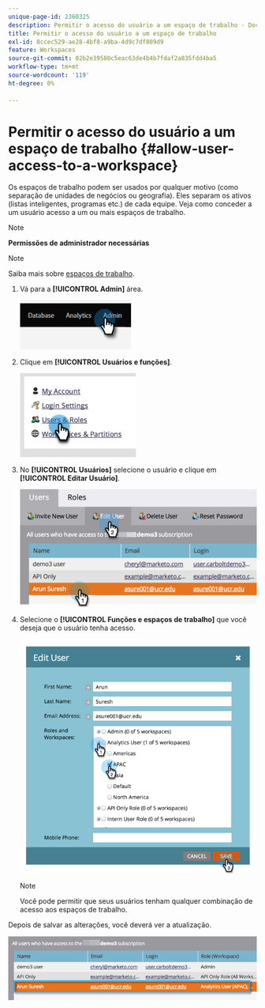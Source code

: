 ```yaml
---
unique-page-id: 2360325
description: Permitir o acesso do usuário a um espaço de trabalho - Documentação do Marketo - Documentação do produto
title: Permitir o acesso do usuário a um espaço de trabalho
exl-id: 8ccec529-ae28-4bf8-a9ba-4d9c7df809d9
feature: Workspaces
source-git-commit: 02b2e39580c5eac63de4b4b7fdaf2a835fdd4ba5
workflow-type: tm+mt
source-wordcount: '119'
ht-degree: 0%

---
```


# Permitir o acesso do usuário a um espaço de trabalho {#allow-user-access-to-a-workspace}

Os espaços de trabalho podem ser usados por qualquer motivo (como separação de unidades de negócios ou geografia). Eles separam os ativos (listas inteligentes, programas etc.) de cada equipe. Veja como conceder a um usuário acesso a um ou mais espaços de trabalho.

>[!NOTE]
>
>**Permissões de administrador necessárias**

>[!NOTE]
>
>Saiba mais sobre [espaços de trabalho](/help/marketo/product-docs/administration/workspaces-and-person-partitions/understanding-workspaces-and-person-partitions.md).

1. Vá para a **[!UICONTROL Admin]** área.

   ![](assets/allow-user-access-to-a-workspace-1.png)

1. Clique em **[!UICONTROL Usuários e funções]**.

   ![](assets/allow-user-access-to-a-workspace-2.png)

1. No **[!UICONTROL Usuários]** selecione o usuário e clique em **[!UICONTROL Editar Usuário]**.

   ![](assets/allow-user-access-to-a-workspace-3.png)

1. Selecione o **[!UICONTROL Funções e espaços de trabalho]** que você deseja que o usuário tenha acesso.

   ![](assets/allow-user-access-to-a-workspace-4.png)

   >[!NOTE]
   >
   >Você pode permitir que seus usuários tenham qualquer combinação de acesso aos espaços de trabalho.

Depois de salvar as alterações, você deverá ver a atualização.

![](assets/allow-user-access-to-a-workspace-5.png)


